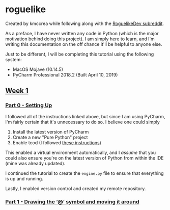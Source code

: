 # roguelike

Created by kmccrea while following along with the [RoguelikeDev subreddit](https://old.reddit.com/r/roguelikedev/comments/bz6s0j/roguelikedev_does_the_complete_roguelike_tutorial/).

As a preface, I have never written any code in Python (which is the major motivation behind doing this project). I am simply here to learn, and I'm writing this documentation on the off chance it'll be helpful to anyone else.

Just to be different, I will be completing this tutorial using the following system:
* MacOS Mojave (10.14.5) 
* PyCharm Professional 2018.2 (Built April 10, 2019)

## [Week 1](https://old.reddit.com/r/roguelikedev/comments/c1xj5b/roguelikedev_does_the_complete_roguelike_tutorial/)

### [Part 0 - Setting Up](http://rogueliketutorials.com/tutorials/tcod/part-0/)

I followed all of the instructions linked above, but since I am using PyCharm, I'm fairly certain that it's unnecessary to do so.  I believe one could simply
1. Install the latest version of PyCharm
1. Create a new "Pure Python" project
1. Enable tcod (I followed [these instructions](https://stackoverflow.com/questions/53074663/how-to-properly-import-libtcod-in-pycharm))

This enabled a virtual environment automatically, and I _assume_ that you could also ensure you're on the latest version of Python from within the IDE (mine was already updated). 

I continued the tutorial to create the `engine.py` file to ensure that everything is up and running.

Lastly, I enabled version control and created my remote repository.

### [Part 1 - Drawing the ‘@’ symbol and moving it around](http://rogueliketutorials.com/tutorials/tcod/part-1/)
